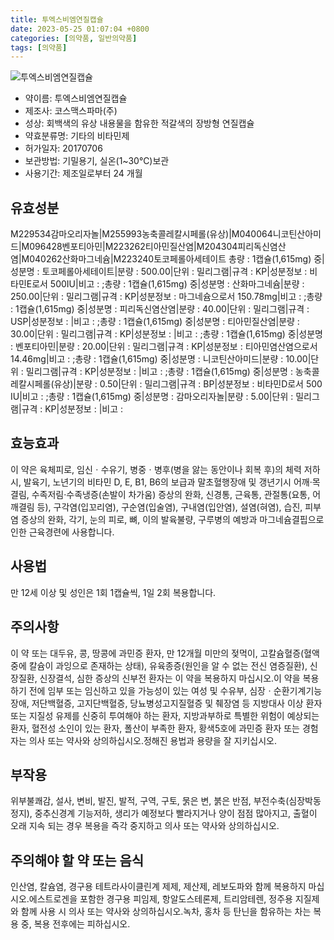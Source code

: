 ```yaml
---
title: 투엑스비엠연질캡슐
date: 2023-05-25 01:07:04 +0800
categories: [의약품, 일반의약품]
tags: [의약품]
---
```

![투엑스비엠연질캡슐](https://nedrug.mfds.go.kr/pbp/cmn/itemImageDownload/150911875983700010)

- 약이름: 투엑스비엠연질캡슐
- 제조사: 코스맥스파마(주)
- 성상: 회백색의 유상 내용물을 함유한 적갈색의 장방형 연질캡슐
- 약효분류명: 기타의 비타민제
- 허가일자: 20170706
- 보관방법: 기밀용기, 실온(1~30℃)보관
- 사용기간: 제조일로부터 24 개월
## 유효성분
M229534감마오리자놀|M255993농축콜레칼시페롤(유상)|M040064니코틴산아미드|M096428벤포티아민|M223262티아민질산염|M204304피리독신염산염|M040262산화마그네슘|M223240토코페롤아세테이트
총량 : 1캡슐(1,615mg) 중|성분명 : 토코페롤아세테이트|분량 : 500.00|단위 : 밀리그램|규격 : KP|성분정보 : 비타민E로서 500IU|비고 : ;총량 : 1캡슐(1,615mg) 중|성분명 : 산화마그네슘|분량 : 250.00|단위 : 밀리그램|규격 : KP|성분정보 : 마그네슘으로서 150.78mg|비고 : ;총량 : 1캡슐(1,615mg) 중|성분명 : 피리독신염산염|분량 : 40.00|단위 : 밀리그램|규격 : USP|성분정보 : |비고 : ;총량 : 1캡슐(1,615mg) 중|성분명 : 티아민질산염|분량 : 30.00|단위 : 밀리그램|규격 : KP|성분정보 : |비고 : ;총량 : 1캡슐(1,615mg) 중|성분명 : 벤포티아민|분량 : 20.00|단위 : 밀리그램|규격 : KP|성분정보 : 티아민염산염으로서 14.46mg|비고 : ;총량 : 1캡슐(1,615mg) 중|성분명 : 니코틴산아미드|분량 : 10.00|단위 : 밀리그램|규격 : KP|성분정보 : |비고 : ;총량 : 1캡슐(1,615mg) 중|성분명 : 농축콜레칼시페롤(유상)|분량 : 0.50|단위 : 밀리그램|규격 : BP|성분정보 : 비타민D로서 500 IU|비고 : ;총량 : 1캡슐(1,615mg) 중|성분명 : 감마오리자놀|분량 : 5.00|단위 : 밀리그램|규격 : KP|성분정보 : |비고 :
## 효능효과
이 약은 육체피로, 임신ㆍ수유기, 병중ㆍ병후(병을 앓는 동안이나 회복 후)의 체력 저하 시, 발육기, 노년기의 비타민 D, E, B1, B6의 보급과 말초혈행장애 및 갱년기시 어깨·목결림, 수족저림·수족냉증(손발이 차가움) 증상의 완화, 신경통, 근육통, 관절통(요통, 어깨결림 등), 구각염(입꼬리염), 구순염(입술염), 구내염(입안염), 설염(혀염), 습진, 피부염 증상의 완화, 각기, 눈의 피로, 뼈, 이의 발육불량, 구루병의 예방과 마그네슘결핍으로 인한 근육경련에 사용합니다.
## 사용법
만 12세 이상 및 성인은 1회 1캡슐씩, 1일 2회 복용합니다.
## 주의사항
이 약 또는 대두유, 콩, 땅콩에 과민증 환자, 만 12개월 미만의 젖먹이, 고칼슘혈증(혈액중에 칼슘이 과잉으로 존재하는 상태), 유육종증(원인을 알 수 없는 전신 염증질환), 신장질환, 신장결석, 심한 증상의 신부전 환자는 이 약을 복용하지 마십시오.이 약을 복용하기 전에 임부 또는 임신하고 있을 가능성이 있는 여성 및 수유부, 심장ㆍ순환기계기능 장애, 저단백혈증, 고지단백혈증, 당뇨병성고지질혈증 및 췌장염 등 지방대사 이상 환자 또는 지질성 유제를 신중히 투여해야 하는 환자, 지방과부하로 특별한 위험이 예상되는 환자, 혈전성 소인이 있는 환자, 폴산이 부족한 환자, 황색5호에 과민증 환자 또는 경험자는 의사 또는 약사와 상의하십시오.정해진 용법과 용량을 잘 지키십시오.
## 부작용
위부불쾌감, 설사, 변비, 발진, 발적, 구역, 구토, 묽은 변, 붉은 반점, 부전수축(심장박동정지), 중추신경계 기능저하, 생리가 예정보다 빨라지거나 양이 점점 많아지고, 출혈이 오래 지속 되는 경우 복용을 즉각 중지하고 의사 또는 약사와 상의하십시오.
## 주의해야 할 약 또는 음식
인산염, 칼슘염, 경구용 테트라사이클린계 제제, 제산제, 레보도파와 함께 복용하지 마십시오.에스트로겐을 포함한 경구용 피임제, 항알도스테론제, 트리암테렌, 정주용 지질제와 함께 사용 시 의사 또는 약사와 상의하십시오.녹차, 홍차 등 탄닌을 함유하는 차는 복용 중, 복용 전후에는 피하십시오.

